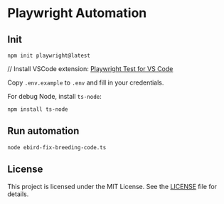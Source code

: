 # Playwright Automation

## Init

```
npm init playwright@latest
```

// Install VSCode extension: [Playwright Test for VS Code](https://marketplace.visualstudio.com/items?itemName=ms-playwright.playwright)

Copy `.env.example` to `.env` and fill in your credentials.

For debug Node, install `ts-node`:

```
npm install ts-node
```

## Run automation

```
node ebird-fix-breeding-code.ts
```

## License

This project is licensed under the MIT License. See the [LICENSE](LICENSE) file for details.